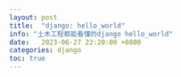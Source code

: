 ```yaml
---
layout: post
title:  "django: hello_world"
info: "土木工程都能看懂的django hello_world"
date:   2023-06-27 22:20:00 +0800
categories: django
toc: true
---
```

